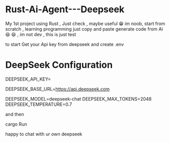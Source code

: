 # Rust-Ai-Agent---Deepseek
My 1st project using Rust , Just check , maybe useful  😁
im noob, start from scratch , learning programming just copy and paste generate code from Ai 😆 😆 , im not dev , this is just test 

to start 
Get your Api key from deepseek 
and create .env 

# DeepSeek Configuration 
DEEPSEEK_API_KEY=

DEEPSEEK_BASE_URL=https://api.deepseek.com

DEEPSEEK_MODEL=deepseek-chat
DEEPSEEK_MAX_TOKENS=2048
DEEPSEEK_TEMPERATURE=0.7

and then 

cargo Run 

happy to chat with ur own deepseek 
